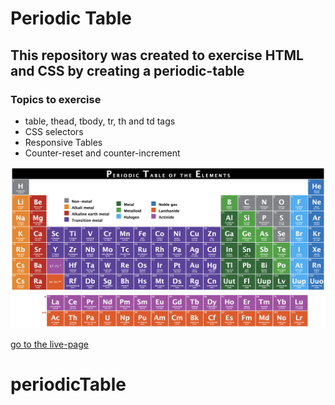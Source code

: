 # Periodic Table

## This repository was created to exercise HTML and CSS by creating a periodic-table

### Topics to exercise

- table, thead, tbody, tr, th and td tags
- CSS selectors
- Responsive Tables
- Counter-reset and counter-increment

![Periodic-table](img/periodicTable.png)

[go to the live-page]()

# periodicTable
